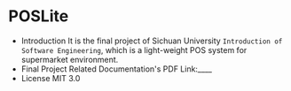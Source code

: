 # POSLite
  * Introduction
    It is the final project of Sichuan University `Introduction of Software Engineering`, which is a light-weight POS system for supermarket environment.
  * Final Project Related Documentation's PDF Link:____
  * License
    MIT 3.0
